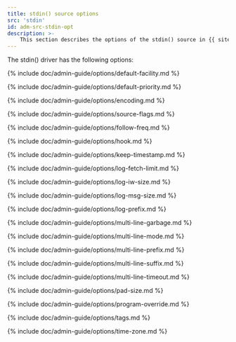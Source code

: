 ```yaml
---
title: stdin() source options
src: 'stdin'
id: adm-src-stdin-opt
description: >-
    This section describes the options of the stdin() source in {{ site.product.short_name }}.
---
```


The stdin() driver has the following options:

{% include doc/admin-guide/options/default-facility.md %}

{% include doc/admin-guide/options/default-priority.md %}

{% include doc/admin-guide/options/encoding.md %}

{% include doc/admin-guide/options/source-flags.md %}

{% include doc/admin-guide/options/follow-freq.md %}

{% include doc/admin-guide/options/hook.md %}

{% include doc/admin-guide/options/keep-timestamp.md %}

{% include doc/admin-guide/options/log-fetch-limit.md %}

{% include doc/admin-guide/options/log-iw-size.md %}

{% include doc/admin-guide/options/log-msg-size.md %}

{% include doc/admin-guide/options/log-prefix.md %}

{% include doc/admin-guide/options/multi-line-garbage.md %}

{% include doc/admin-guide/options/multi-line-mode.md %}

{% include doc/admin-guide/options/multi-line-prefix.md %}

{% include doc/admin-guide/options/multi-line-suffix.md %}

{% include doc/admin-guide/options/multi-line-timeout.md %}

{% include doc/admin-guide/options/pad-size.md %}

{% include doc/admin-guide/options/program-override.md %}

{% include doc/admin-guide/options/tags.md %}

{% include doc/admin-guide/options/time-zone.md %}
